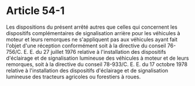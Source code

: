 # Article 54-1

Les dispositions du présent arrêté autres que celles qui concer­nent les dispositifs complémentaires de signalisation arrière pour les véhicules à moteur et leurs remorques ne s'appliquent pas aux véhicules ayant fait l'objet d'une réception conformément soit à la directive du conseil 76-756/C. E. E. du 27 juillet 1976 relative à l'installation des dispositifs d'éclairage et de signalisation lumineuse des véhicules à moteur et de leurs remorques, soit à la directive du conseil 78-933/C. E. E. du 17 octobre 1978 relative à l'installation des dispositifs d'éclairage et de signalisation lumineuse des tracteurs agricoles ou forestiers à roues.
